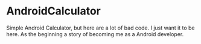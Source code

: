 # AndroidCalculator
Simple Android Calculator, but here are a lot of bad code. 
I just want it to be here. 
As the beginning a story of becoming me as a Android developer.
